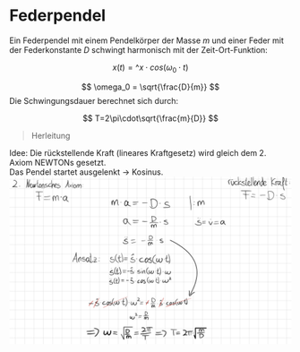  # Federpendel   
Ein Federpendel mit einem Pendelkörper der Masse *m* und einer Feder mit der Federkonstante *D* schwingt harmonisch mit der Zeit-Ort-Funktion:   

$$
x(t)=\^x\cdot cos(\omega_0 \cdot t)
$$

$$
\omega_0 = \sqrt{\frac{D}{m}}
$$
Die Schwingungsdauer berechnet sich durch:   

$$
T=2\pi\cdot\sqrt{\frac{m}{D}}
$$
> Herleitung   

Idee: Die rückstellende Kraft (lineares Kraftgesetz) wird gleich dem 2. Axiom NEWTONs gesetzt.   
Das Pendel startet ausgelenkt → Kosinus.   
![IMG\_1112.jpeg](files/img_1112.jpeg)    
   
